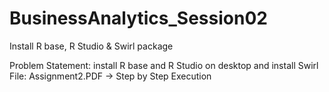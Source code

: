 # BusinessAnalytics_Session02
Install R base, R Studio &amp; Swirl package

Problem Statement: install R base and R Studio on desktop and install Swirl
File: Assignment2.PDF -> Step by Step Execution
